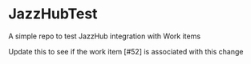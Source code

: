 JazzHubTest
===========

A simple repo to test JazzHub integration with Work items

Update this to see if the work item [#52] is associated with this change
